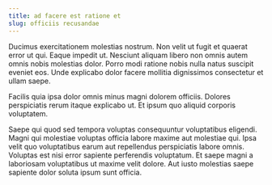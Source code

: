 ```yaml
---
title: ad facere est ratione et
slug: officiis recusandae
---
```


Ducimus exercitationem molestias nostrum. Non velit ut fugit et quaerat error ut qui. Eaque impedit ut. Nesciunt aliquam libero non omnis autem omnis nobis molestias dolor. Porro modi ratione nobis nulla natus suscipit eveniet eos. Unde explicabo dolor facere mollitia dignissimos consectetur et ullam saepe.

Facilis quia ipsa dolor omnis minus magni dolorem officiis. Dolores perspiciatis rerum itaque explicabo ut. Et ipsum quo aliquid corporis voluptatem.

Saepe qui quod sed tempora voluptas consequuntur voluptatibus eligendi. Magni qui molestiae voluptas officia labore maxime aut molestiae qui. Ipsa velit quo voluptatibus earum aut repellendus perspiciatis labore omnis. Voluptas est nisi error sapiente perferendis voluptatum. Et saepe magni a laboriosam voluptatibus ut maxime velit dolore. Aut iusto molestias saepe sapiente dolor soluta ipsum sunt officia.
